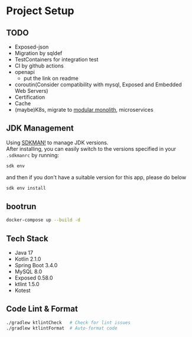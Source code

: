 # Project Setup

## TODO
- Exposed-json
- Migration by sqldef
- TestContainers for integration test
- CI by github actions
- openapi
  - put the link on readme
- coroutin(Consider compatibility with mysql, Exposed and Embedded Web Servers)
- Certification
- Cache
- (maybe)K8s, migrate to [modular monolith](https://r-kaga.com/blog/what-is-modular-monolith), microservices

## JDK Management
Using [SDKMAN!](https://sdkman.io/) to manage JDK versions.</br>
After installing, you can easily switch to the versions specified in your `.sdkmanrc` by running:
```bash
sdk env
```
and then if you don't have a suitable version for this app, please do below
```bash
sdk env install
```

## bootrun
```bash
docker-compose up --build -d
```

## Tech Stack
- Java 17
- Kotlin 2.1.0
- Spring Boot 3.4.0
- MySQL 8.0
- Exposed 0.58.0
- ktlint 1.5.0
- Kotest

## Code Lint & Format
```bash
./gradlew ktlintCheck   # Check for lint issues
./gradlew ktlintFormat  # Auto-format code
```
